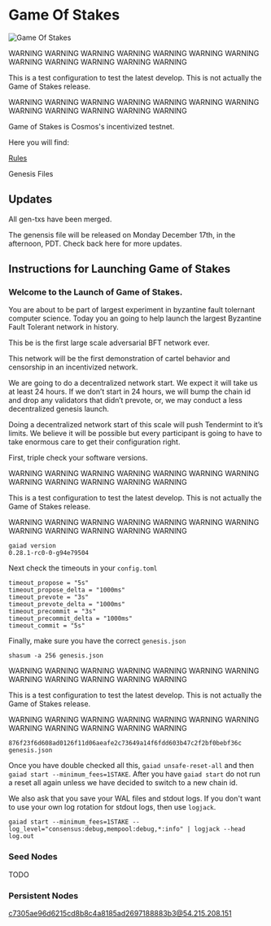# Game Of Stakes

![Game Of Stakes](GameOfStakes.png)

WARNING WARNING WARNING
WARNING WARNING WARNING
WARNING WARNING WARNING
WARNING WARNING WARNING

This is a test configuration to test the latest develop.  This is not actually the Game of Stakes release.

WARNING WARNING WARNING
WARNING WARNING WARNING
WARNING WARNING WARNING
WARNING WARNING WARNING




Game of Stakes is Cosmos's incentivized testnet.

Here you will find:

[Rules](RULES.md)

Genesis Files

## Updates

All gen-txs have been merged. 

The genensis file will be released on Monday December 17th, in the afternoon, PDT.  Check back here for more updates.

## Instructions for Launching Game of Stakes


### Welcome to the Launch of Game of Stakes.

You are about to be part of largest experiment in byzantine fault tolernant computer science. Today you an going to help launch the largest Byzantine Fault Tolerant network in history.

This be is the first large scale adversarial BFT network ever.

This network will be the first demonstration of cartel behavior and censorship in an incentivized network.

We are going to do a decentralized network start.  We expect it will take us at least 24 hours. If we don’t start in 24 hours, we will bump the chain id and drop any validators that didn’t prevote, or, we may conduct a less decentralized genesis launch.

Doing a decentralized network start of this scale will push Tendermint to it’s limits. We believe it will be possible but every participant is going to have to take enormous care to get their configuration right.

First, triple check your software versions.

WARNING WARNING WARNING
WARNING WARNING WARNING
WARNING WARNING WARNING
WARNING WARNING WARNING

This is a test configuration to test the latest develop.  This is not actually the Game of Stakes release.

WARNING WARNING WARNING
WARNING WARNING WARNING
WARNING WARNING WARNING
WARNING WARNING WARNING

```
gaiad version
0.28.1-rc0-0-g94e79504
```

Next check the timeouts in your `config.toml`

```
timeout_propose = "5s"
timeout_propose_delta = "1000ms"
timeout_prevote = "3s"
timeout_prevote_delta = "1000ms"
timeout_precommit = "3s"
timeout_precommit_delta = "1000ms"
timeout_commit = "5s"
```

Finally,  make sure you have the correct `genesis.json`

`shasum -a 256 genesis.json`

WARNING WARNING WARNING
WARNING WARNING WARNING
WARNING WARNING WARNING
WARNING WARNING WARNING

This is a test configuration to test the latest develop.  This is not actually the Game of Stakes release.

WARNING WARNING WARNING
WARNING WARNING WARNING
WARNING WARNING WARNING
WARNING WARNING WARNING

`876f23f6d608ad0126f11d06aeafe2c73649a14f6fdd603b47c2f2bf0bebf36c genesis.json`


Once you have double checked all this, `gaiad unsafe-reset-all` and then `gaiad start --minimum_fees=1STAKE`.  After you have `gaiad start` do not run a reset all again unless we have decided to switch to a new chain id.

We also ask that you save your WAL files and stdout logs.  If you don't want to use your own log rotation for stdout logs, then use `logjack`.

```
gaiad start --minimum_fees=1STAKE --log_level="consensus:debug,mempool:debug,*:info" | logjack --head log.out
```

### Seed Nodes

TODO


### Persistent Nodes

c7305ae96d6215cd8b8c4a8185ad2697188883b3@54.215.208.151
